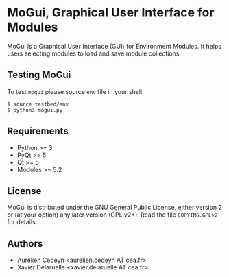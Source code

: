 MoGui, Graphical User Interface for Modules
===========================================

MoGui is a Graphical User Interface (GUI) for Environment Modules. It helps
users selecting modules to load and save module collections.

Testing MoGui
-------------

To test `mogui` please source `env` file in your shell:

    $ source testbed/env
    $ python3 mogui.py

Requirements
------------

 * Python >= 3
 * PyQt >= 5
 * Qt >= 5
 * Modules >= 5.2

License
-------

MoGui is distributed under the GNU General Public License, either version 2 or
(at your option) any later version (GPL v2+). Read the file `COPYING.GPLv2`
for details.

Authors
-------

 * Aurélien Cedeyn <aurelien.cedeyn AT cea.fr>
 * Xavier Delaruelle <xavier.delaruelle AT cea.fr>
